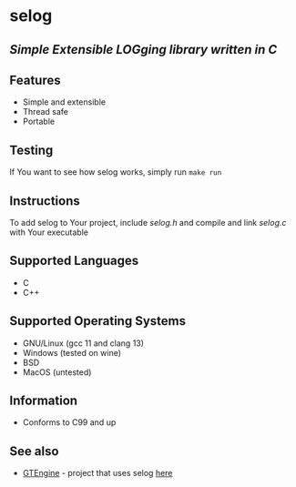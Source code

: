 # selog
## _Simple Extensible LOGging library written in C_

## Features
- Simple and extensible
- Thread safe
- Portable

## Testing
If You want to see how selog works, simply run `make run`

## Instructions
To add selog to Your project, include _selog.h_ and compile and link _selog.c_ with Your executable

## Supported Languages
- C
- C++

## Supported Operating Systems
- GNU/Linux (gcc 11 and clang 13)
- Windows (tested on wine)
- BSD
- MacOS (untested)

## Information
- Conforms to C99 and up

## See also
- [GTEngine](https://github.com/michaelskyf/GTEngine) - project that uses selog [here](https://github.com/michaelskyf/GTEngine/tree/master/lib)
